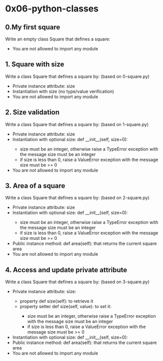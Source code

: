 <h1>0x06-python-classes</h1>

<h2>0.My first square</h2>
Write an empty class Square that defines a square:
<ul>
	<li>You are not allowed to import any module</li>
</ul>

<h2>1. Square with size</h2>
Write a class Square that defines a square by: (based on 0-square.py)
<ul>
	<li>Private instance attribute: size</li>
	<li>Instantiation with size (no type/value verification)</li>
	<li>You are not allowed to import any module</li>
</ul>

<h2>2. Size validation</h2>
Write a class Square that defines a square by: (based on 1-square.py)
<ul>
	<li>Private instance attribute: size</li>
	<li>Instantiation with optional size: def __init__(self, size=0):</li>
	<ul>
		<li>size must be an integer, otherwise raise a TypeError exception with the message size must be an integer</li>
		<li>if size is less than 0, raise a ValueError exception with the message size must be >= 0</li>
	</ul>
	<li>You are not allowed to import any module</li>
</ul>

<h2>3. Area of a square</h2>
Write a class Square that defines a square by: (based on 2-square.py)
<ul>
        <li>Private instance attribute: size</li>
        <li>Instantiation with optional size: def __init__(self, size=0):</li>
        <ul>
                <li>size must be an integer, otherwise raise a TypeError exception with the message size must be an integer</li>
                <li>if size is less than 0, raise a ValueError exception with the message size must be >= 0</li>
        </ul>
	<li>Public instance method: def area(self): that returns the current square area</li>
        <li>You are not allowed to import any module</li>
</ul>

<h2>4. Access and update private attribute</h2>
Write a class Square that defines a square by: (based on 3-square.py)
<br>
<ul>
	<li>Private instance attribute: size:</li>
	<ul>
		<li>property def size(self): to retrieve it</li>
		<li>property setter def size(self, value): to set it:</li>
		<ul>
			<li>size must be an integer, otherwise raise a TypeError exception with the message size must be an integer</li>
			<li>if size is less than 0, raise a ValueError exception with the message size must be >= 0</li>
		</ul>
	</ul>
	<li>Instantiation with optional size: def __init__(self, size=0):</li>
	<li>Public instance method: def area(self): that returns the current square area</li>
	<li>You are not allowed to import any module</li>
</ul>
